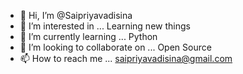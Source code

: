 - 👋 Hi, I’m @Saipriyavadisina
- 👀 I’m interested in ... Learning new things
- 🌱 I’m currently learning ... Python
- 💞️ I’m looking to collaborate on ... Open Source
- 📫 How to reach me ... saipriyavadisina@gmail.com

<!---
Saipriyavadisina/Saipriyavadisina is a ✨ special ✨ repository because its `README.md` (this file) appears on your GitHub profile.
You can click the Preview link to take a look at your changes.
--->

